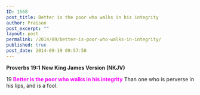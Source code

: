 ```yaml
---
ID: 1568
post_title: Better is the poor who walks in his integrity
author: Praison
post_excerpt: ""
layout: post
permalink: /2014/09/better-is-poor-who-walks-in-integrity/
published: true
post_date: 2014-09-19 09:57:58
---
```

<strong>Proverbs 19:1</strong>
<strong> New King James Version (NKJV)</strong>

19 <span style="color: #ff00ff;"><strong>Better is the poor who walks in his integrity</strong></span>
Than one who is perverse in his lips, and is a fool.